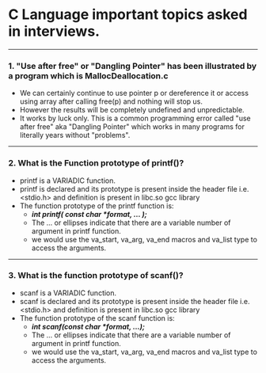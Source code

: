 # C Language important topics asked in interviews.

***

### 1. "Use after free" or "Dangling Pointer" has been illustrated by a program which is MallocDeallocation.c

- We can certainly continue to use pointer p or dereference it or access using array after calling free(p) and nothing will stop us. 
- However the results will be completely undefined and unpredictable. 
- It works by luck only. This is a common programming error called "use after free" aka "Dangling Pointer" which works in many programs for literally years without "problems".

---

### 2. What is the Function prototype of printf()?

- printf is a VARIADIC function.
- printf is declared and its prototype is present inside the header file i.e. <stdio.h> and definition is present in libc.so gcc library
- The function prototype of the printf function is: 
    - **_int printf( const char *format, ... );_**
    - The ... or ellipses indicate that there are a variable number of argument in printf function.
    - we would use the va_start, va_arg, va_end macros and va_list type to access the arguments.

---

### 3. What is the function prototype of scanf()?

- scanf is a VARIADIC function.
- scanf is declared and its prototype is present inside the header file i.e. <stdio.h> and definition is present in libc.so gcc library
- The function prototype of the scanf function is:
    - **_int scanf(const char *format, ...);_**
    - The ... or ellipses indicate that there are a variable number of argument in printf function.
    - we would use the va_start, va_arg, va_end macros and va_list type to access the arguments.